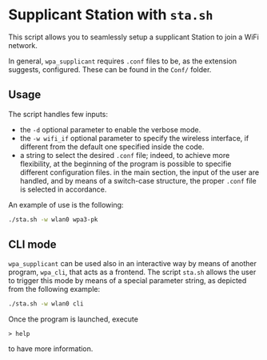 # Supplicant Station with `sta.sh`
This script allows you to seamlessly setup a supplicant Station to join a WiFi network.

In general, `wpa_supplicant` requires `.conf` files to be, as the extension suggests, configured. These can be found in the `Conf/` folder.

## Usage
The script handles few inputs:
- the `-d` optional parameter to enable the verbose mode.
- the `-w wifi_if` optional parameter to specify the wireless interface, if different from the default one specified inside the code.
- a string to select the desired `.conf` file; indeed, to achieve more flexibility, at the beginning of the program is possible to specifie different configuration files. in the main section, the input of the user are handled, and by means of a switch-case structure, the proper `.conf` file is selected in accordance.

An example of use is the following:
```bash
./sta.sh -w wlan0 wpa3-pk
```

## CLI mode
`wpa_supplicant` can be used also in an interactive way by means of another program, `wpa_cli`, that acts as a frontend.
The script `sta.sh` allows the user to trigger this mode by means of a special parameter string, as depicted from the following example:
```bash
./sta.sh -w wlan0 cli
```
Once the program is launched, execute
```
> help
```
to have more information.
